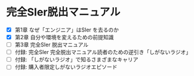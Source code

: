 # 完全SIer脱出マニュアル

- [x] 第1章 なぜ「エンジニア」はSIer を去るのか
- [x] 第2章 ⾃分や環境を変えるための前提知識
- [ ] 第3章 完全SIer 脱出マニュアル
- [ ] 付録: 完全SIer 完全脱出マニュアル読者のための逆引き「しがないラジオ」
- [ ] 付録: 「しがないラジオ」で知るさまざまなキャリア
- [ ] 付録: 購⼊者限定しがないラジオエピソード
